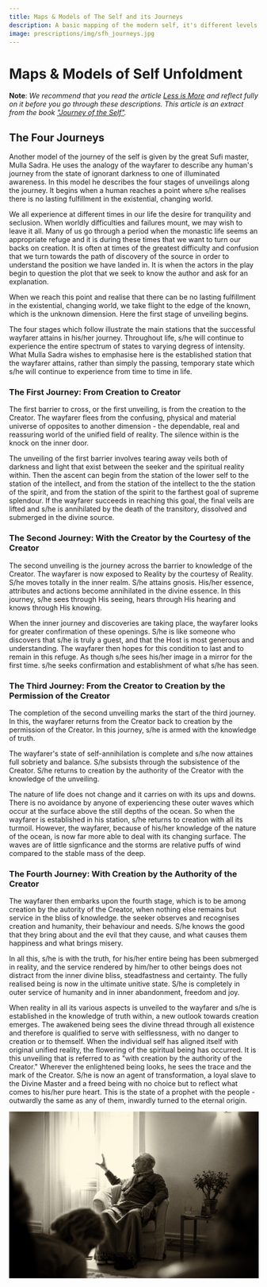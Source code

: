 ```yaml
---
title: Maps & Models of The Self and its Journeys
description: A basic mapping of the modern self, it's different levels, and the journeys it can undergo in this life as it progresses through various layers or rungs of consciousness.
image: prescriptions/img/sfh_journeys.jpg
---
```


# Maps & Models of Self Unfoldment

**Note**: _We recommend that you read the article [Less is More](../../articles/less-is-more) and reflect fully on it before you go through these descriptions. This article is an extract from the book <a href="https://zahrapublications.pub/book-TheJourneyOfTheSelf.php#bookTitle" target="_blank">"Journey of the Self"</a>._

## The Four Journeys

Another model of the journey of the self is given by the great Sufi master, Mulla Sadra. He uses the analogy of the wayfarer to describe any human's journey from the state of ignorant darkness to one of illuminated awareness. In this model he describes the four stages of unveilings along the journey. It begins when a human reaches a point where s/he realises there is no lasting fulfillment in the existential, changing world.

We all experience at different times in our life the desire for tranquility and seclusion. When worldly difficulties and failures mount, we may wish to leave it all. Many of us go through a period when the monastic life seems an appropriate refuge and it is during these times that we want to turn our backs on creation. It is often at times of the greatest difficulty and confusion that we turn towards the path of discovery of the source in order to understand the position we have landed in. It is when the actors in the play begin to question the plot that we seek to know the author and ask for an explanation.

When we reach this point and realise that there can be no lasting fulfillment in the existential, changing world, we take flight to the edge of the known, which is the unknown dimension. Here the first stage of unveiling begins.

The four stages which follow illustrate the main stations that the successful wayfarer attains in his/her journey. Throughout life, s/he will continue to experience the entire spectrum of states to varying degress of intensity. What Mulla Sadra wishes to emphasise here is the established station that the wayfarer attains, rather than simply the passing, temporary state which s/he will continue to experience from time to time in life.

### The First Journey: From Creation to Creator

The first barrier to cross, or the first unveiling, is from the creation to the Creator. The wayfarer flees from the confusing, physical and material universe of opposites to another dimension - the dependable, real and reassuring world of the unified field of reality. The silence within is the knock on the inner door.

The unveiling of the first barrier involves tearing away veils both of darkness and light that exist between the seeker and the spiritual reality within. Then the ascent can begin from the station of the lower self to the station of the intellect, and from the station of the intellect to the the station of the spirit, and from the station of the spirit to the farthest goal of supreme splendour. If the wayfarer succeeds in reaching this goal, the final veils are lifted and s/he is annihilated by the death of the transitory, dissolved and submerged in the divine source.

### The Second Journey: With the Creator by the Courtesy of the Creator

The second unveiling is the journey across the barrier to knowledge of the Creator. The wayfarer is now exposed to Reality by the courtesy of Reality. S/he moves totally in the inner realm. S/he attains gnosis. His/her essence, attributes and actions become annihilated in the divine essence. In this journey, s/he sees through His seeing, hears through His hearing and knows through His knowing.

When the inner journey and discoveries are taking place, the wayfarer looks for greater confirmation of these openings. S/he is like someone who discovers that s/he is truly a guest, and that the Host is most generous and understanding. The wayfarer then hopes for this condition to last and to remain in this refuge. As though s/he sees his/her image in a mirror for the first time. s/he seeks confirmation and establishment of what s/he has seen.

### The Third Journey: From the Creator to Creation by the Permission of the Creator

The completion of the second unveiling marks the start of the third journey. In this, the wayfarer returns from the Creator back to creation by the permission of the Creator. In this journey, s/he is armed with the knowledge of truth.

The wayfarer's state of self-annihilation is complete and s/he now attaines full sobriety and balance. S/he subsists through the subsistence of the Creator. S/he returns to creation by the authority of the Creator with the knowledge of the unveiling.

The nature of life does not change and it carries on with its ups and downs. There is no avoidance by anyone of experiencing these outer waves which occur at the surface above the still depths of the ocean. So when the wayfarer is established in his station, s/he returns to creation with all its turmoil. However, the wayfarer, because of his/her knowledge of the nature of the ocean, is now far more able to deal with its changing surface. The waves are of little signficance and the storms are relative puffs of wind compared to the stable mass of the deep.

### The Fourth Journey: With Creation by the Authority of the Creator

The wayfarer then embarks upon the fourth stage, which is to be among creation by the autority of the Creator, when nothing else remains but service in the bliss of knowledge. the seeker observes and recognises creation and humanity, their behaviour and needs. S/he knows the good that they bring about and the evil that they cause, and what causes them happiness and what brings misery.

In all this, s/he is with the truth, for his/her entire being has been submerged in reality, and the service rendered by him/her to other beings does not distract from the inner divine bliss, steadfastness and certainty. The fully realised being is now in the ultimate unitive state. S/he is completely in outer service of humanity and in inner abandonment, freedom and joy.

When reality in all its various aspects is unveiled to the wayfarer and s/he is established in the knowledge of truth within, a new outlook towards creation emerges. The awakened being sees the divine thread through all existence and therefore is qualified to serve with selflessness, with no danger to creation or to themself. When the individual self has aligned itself with original unified reality, the flowering of the spiritual being has occurred. It is this unveiling that is referred to as "with creation by the authority of the Creator." Wherever the enlightened being looks, he sees the trace and the mark of the Creator. S/he is now an agent of transformation, a loyal slave to the Divine Master and a freed being with no choice but to reflect what comes to his/her pure heart. This is the state of a prophet with the people - outwardly the same as any of them, inwardly turned to the eternal origin.

![Journeys](./img/sfh_journeys.jpg)

